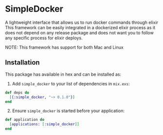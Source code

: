 # SimpleDocker

A lightweight interface that allows us to run docker commands through elixir
This framework can be easily integrated in a dockerized elixir process as it
does not depend on any release package and does not want you to follow any
specific process for elixir deploys.

NOTE: This framework has support for both Mac and Linux

## Installation

This package has available in hex and can be installed as:

  1. Add `simple_docker` to your list of dependencies in `mix.exs`:


```elixir
def deps do
  [{:simple_docker, "~> 0.1.0"}]
end
```


  2. Ensure `simple_docker` is started before your application:


```elixir
def application do
  [applications: [:simple_docker]]
end
```

